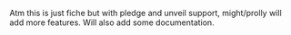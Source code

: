 Atm this is just fiche but with pledge and unveil support, might/prolly will add more features. Will also add some documentation.
